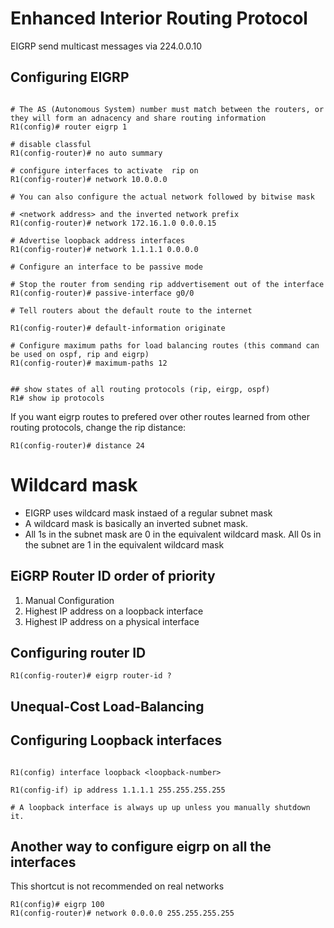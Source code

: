 # Enhanced Interior Routing Protocol
EIGRP send multicast messages via 224.0.0.10

## Configuring EIGRP
```

# The AS (Autonomous System) number must match between the routers, or they will form an adnacency and share routing information
R1(config)# router eigrp 1

# disable classful
R1(config-router)# no auto summary

# configure interfaces to activate  rip on
R1(config-router)# network 10.0.0.0

# You can also configure the actual network followed by bitwise mask

# <network address> and the inverted network prefix
R1(config-router)# network 172.16.1.0 0.0.0.15

# Advertise loopback address interfaces
R1(config-router)# network 1.1.1.1 0.0.0.0

# Configure an interface to be passive mode

# Stop the router from sending rip addvertisement out of the interface
R1(config-router)# passive-interface g0/0

# Tell routers about the default route to the internet

R1(config-router)# default-information originate 

# Configure maximum paths for load balancing routes (this command can be used on ospf, rip and eigrp)
R1(config-router)# maximum-paths 12


## show states of all routing protocols (rip, eirgp, ospf)
R1# show ip protocols
```

If you want eigrp routes to prefered over other routes learned from other routing protocols, change the rip distance:
```
R1(config-router)# distance 24
```

# Wildcard mask

- EIGRP uses wildcard mask instaed of a regular subnet mask
- A wildcard mask is basically an inverted subnet mask.
- All 1s in the subnet mask are 0 in the equivalent wildcard mask. All 0s in the subnet are 1 in the equivalent wildcard mask



## EiGRP Router ID order of priority
1. Manual Configuration
2. Highest IP address on a loopback interface
3. Highest IP address on a physical interface


## Configuring router ID
```
R1(config-router)# eigrp router-id ?

```

## Unequal-Cost Load-Balancing



## Configuring Loopback interfaces

```

R1(config) interface loopback <loopback-number>

R1(config-if) ip address 1.1.1.1 255.255.255.255

# A loopback interface is always up up unless you manually shutdown it. 

```


## Another way to configure eigrp on all the interfaces
This shortcut is not recommended on real networks

```
R1(config)# eigrp 100 
R1(config-router)# network 0.0.0.0 255.255.255.255
```